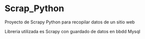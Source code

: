 # Scrap_Python
Proyecto de Scrapy Python para recopilar datos de un sitio web

Libreria utilizada es Scrapy con guardado de datos en bbdd Mysql 
